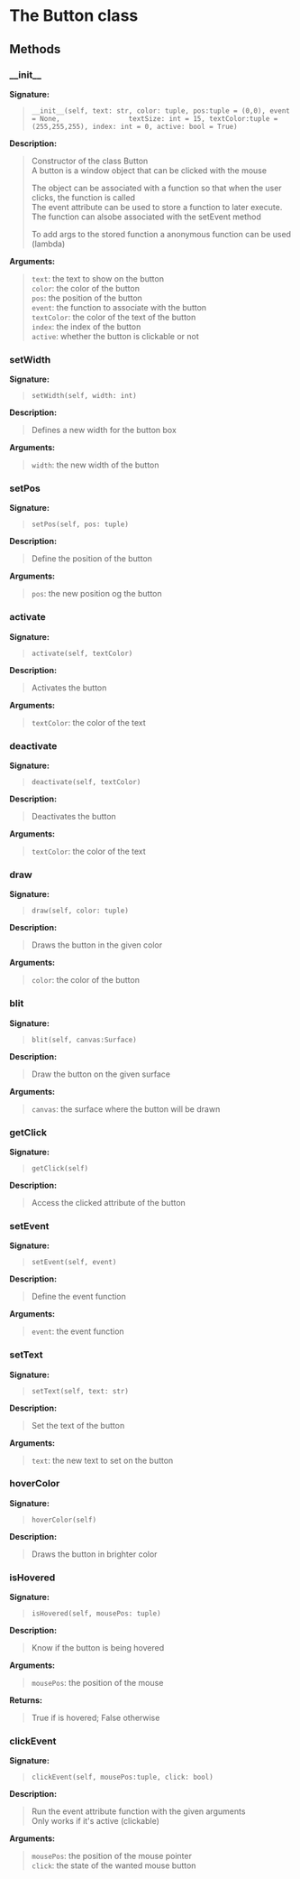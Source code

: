 # The Button class
  
  
## Methods
  
  
### \_\_init\_\_  
  
**Signature:**  
  
>```__init__(self, text: str, color: tuple, pos:tuple = (0,0), event = None,                 textSize: int = 15, textColor:tuple = (255,255,255), index: int = 0, active: bool = True)```  
  
**Description:**  
  
>Constructor of the class Button  
>A button is a window object that can be clicked with the mouse  
>  
>The object can be associated with a function so that when the user clicks, the function is called  
>The event attribute can be used to store a function to later execute. The function can alsobe associated with the setEvent method  
>  
>To add args to the stored function a anonymous function can be used (lambda)  
  
**Arguments:**  
  
>```text```: the text to show on the button  
>```color```: the color of the button  
>```pos```: the position of the button  
>```event```: the function to associate with the button  
>```textColor```: the color of the text of the button  
>```index```: the index of the button  
>```active```: whether the button is clickable or not  
>  
  
  
### setWidth  
  
**Signature:**  
  
>```setWidth(self, width: int)```  
  
**Description:**  
  
>Defines a new width for the button box  
>  
  
**Arguments:**  
  
>```width```: the new width of the button  
>  
  
  
### setPos  
  
**Signature:**  
  
>```setPos(self, pos: tuple)```  
  
**Description:**  
  
>Define the position of the button  
>  
  
**Arguments:**  
  
>```pos```: the new position og the button  
>  
  
  
### activate  
  
**Signature:**  
  
>```activate(self, textColor)```  
  
**Description:**  
  
>Activates the button  
>  
  
**Arguments:**  
  
>```textColor```: the color of the text  
>  
  
  
### deactivate  
  
**Signature:**  
  
>```deactivate(self, textColor)```  
  
**Description:**  
  
>Deactivates the button  
>  
  
**Arguments:**  
  
>```textColor```: the color of the text  
>  
  
  
### draw  
  
**Signature:**  
  
>```draw(self, color: tuple)```  
  
**Description:**  
  
>Draws the button in the given color  
>  
  
**Arguments:**  
  
>```color```: the color of the button  
>  
  
  
### blit  
  
**Signature:**  
  
>```blit(self, canvas:Surface)```  
  
**Description:**  
  
>Draw the button on the given surface  
>  
  
**Arguments:**  
  
>```canvas```: the surface where the button will be drawn  
>  
  
  
### getClick  
  
**Signature:**  
  
>```getClick(self)```  
  
**Description:**  
  
>Access the clicked attribute of the button  
  
  
### setEvent  
  
**Signature:**  
  
>```setEvent(self, event)```  
  
**Description:**  
  
>Define the event function  
>  
  
**Arguments:**  
  
>```event```: the event function  
>  
  
  
### setText  
  
**Signature:**  
  
>```setText(self, text: str)```  
  
**Description:**  
  
>Set the text of the button  
>  
  
**Arguments:**  
  
>```text```: the new text to set on the button  
>  
  
  
### hoverColor  
  
**Signature:**  
  
>```hoverColor(self)```  
  
**Description:**  
  
>Draws the button in brighter color  
>  
  
  
### isHovered  
  
**Signature:**  
  
>```isHovered(self, mousePos: tuple)```  
  
**Description:**  
  
>Know if the button is being hovered  
>  
  
**Arguments:**  
  
>```mousePos```: the position of the mouse  
>  
  
**Returns:**  
  
>True if is hovered; False otherwise
  
  
  
### clickEvent  
  
**Signature:**  
  
>```clickEvent(self, mousePos:tuple, click: bool)```  
  
**Description:**  
  
>Run the event attribute function with the given arguments  
>Only works if it's active (clickable)  
>  
  
**Arguments:**  
  
>```mousePos```: the position of the mouse pointer  
>```click```: the state of the wanted mouse button  
>  
  
  
